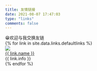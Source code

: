 ```yaml
---
title: 友情链接
date: 2021-08-07 17:47:03
type: "links"
comments: false
---
```

<div class="links-content">
<div class="no-icon note warning"><div class="link-info">😁欢迎与我交换友链</div></div>
<div class="link-navigation">
{% for link in site.data.links.defaultlinks %}
<div class="card">
<img class="ava nomediumzoom" src="{{ link.avatar }}"/>
<div class="card-header">
<div><a href="{{ link.site }}" target="_blank"> {{ link.name }}</a> </div>
<div class="info">{{ link.info }}</div>
</div>
</div>
{% endfor %}
</div>